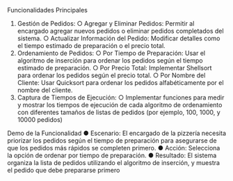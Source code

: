 Funcionalidades Principales
1. Gestión de Pedidos:
○ Agregar y Eliminar Pedidos: Permitir al encargado agregar nuevos pedidos
o eliminar pedidos completados del sistema.
○ Actualizar Información del Pedido: Modificar detalles como el tiempo
estimado de preparación o el precio total.
2. Ordenamiento de Pedidos:
○ Por Tiempo de Preparación: Usar el algoritmo de inserción para ordenar los
pedidos según el tiempo estimado de preparación.
○ Por Precio Total: Implementar Shellsort para ordenar los pedidos según el
precio total.
○ Por Nombre del Cliente: Usar Quicksort para ordenar los pedidos
alfabéticamente por el nombre del cliente.
3. Captura de Tiempos de Ejecución:
○ Implementar funciones para medir y mostrar los tiempos de ejecución de
cada algoritmo de ordenamiento con diferentes tamaños de listas de pedidos
(por ejemplo, 100, 1000, y 10000 pedidos)

Demo de la Funcionalidad
● Escenario: El encargado de la pizzería necesita priorizar los pedidos según el
tiempo de preparación para asegurarse de que los pedidos más rápidos se
completen primero.
● Acción: Selecciona la opción de ordenar por tiempo de preparación.
● Resultado: El sistema organiza la lista de pedidos utilizando el algoritmo de
inserción, y muestra el pedido que debe prepararse primero
